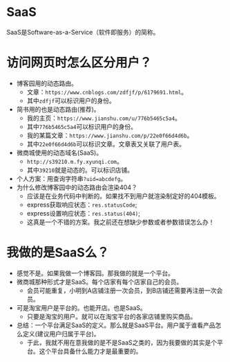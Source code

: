 # SaaS
SaaS是Software-as-a-Service（软件即服务）的简称。

# 访问网页时怎么区分用户？
* 博客园用的动态路由。
    - 文章：```https://www.cnblogs.com/zdfjf/p/6179691.html```。
    - 其中```zdfjf```可以标识用户的身份。
* 简书用的也是动态路由(推荐)。
    - 我的主页：```https://www.jianshu.com/u/776b5465c5a4```。
    - 其中```776b5465c5a4```可以标识用户的身份。
    - 我的某篇文章：```https://www.jianshu.com/p/22e0f66d4d6b```。
    - 其中```22e0f66d4d6b```可以标识文章。文章表又关联了用户表。
* 微商城使用的动态域名(SaaS)。
    - ```http://s39210.m.fy.xyunqi.com```。
    - 其中```39210```就是动态的。可以标识店铺。
* 个人方案：用查询字符串```?uid=abcdefg```。
* 为什么修改博客园中的动态路由会渲染404？
    - 应该是在业务代码中判断的。如果找不到用户就渲染制定好的404模板。
    - express获取响应状态：```res.statusCode```;
    - express设置响应状态：```res.status(404)```;
    - 这真是一个不错的方案。我之前还在想缺少参数或者参数错误怎么办！

# 我做的是SaaS么？
* 感觉不是。如果我做一个博客园。那我做的就是一个平台。
* 微商城那种形式才是SaaS。每个店家有每个店家自己的会员。
    - 会员可能重复，小明到A店铺注册一次会员，到B店铺还需要再注册一次会员。
* 可是淘宝用户是平台的。也能开店。也是SaaS。
    - 只要是淘宝的用户。就可以在淘宝平台的各家店铺里购买商品。
* 总结：一个平台满足SaaS的定义。那么就是SaaS平台。用户属于谁看产品怎么定义(建议用户归属于平台)。
    - 于此，我就不用在意我做的是不是SaaS之类的，因为我要做的其实是个平台。这个平台具备什么能力才是最重要的。
